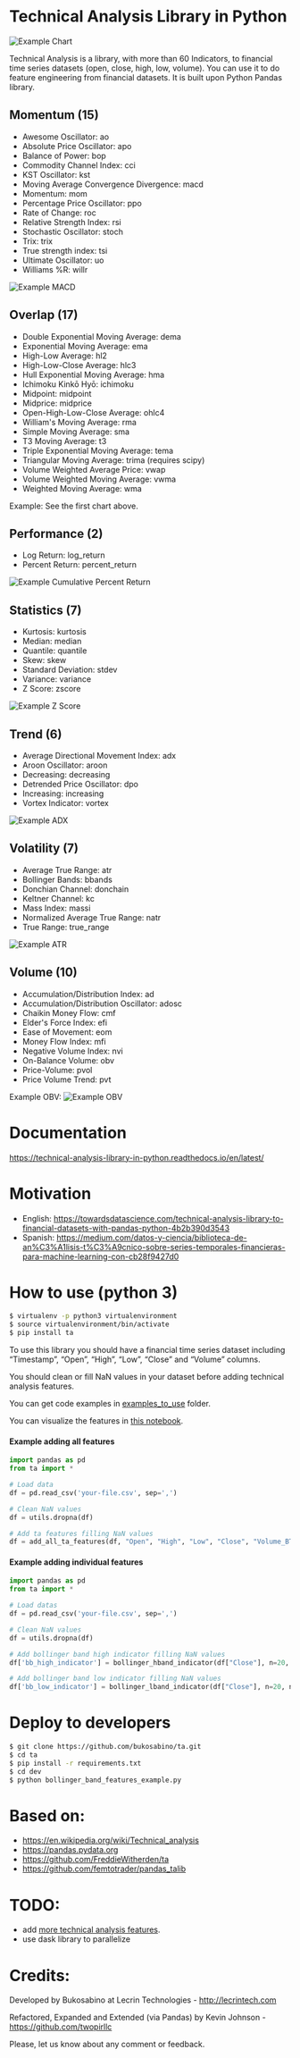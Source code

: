 # Technical Analysis Library in Python

<!-- ![alt text](https://raw.githubusercontent.com/bukosabino/ta/master/doc/figure.png) -->

![Example Chart](https://github.com/twopirllc/ta/tree/qt-df-extension/doc/Example_TA_Chart.png)

Technical Analysis is a library, with more than 60 Indicators, to financial time series datasets (open, close, high, low, volume). You can use it to do feature engineering from financial datasets. It is built upon Python Pandas library.


## Momentum (15)

* Awesome Oscillator: ao
* Absolute Price Oscillator: apo
* Balance of Power: bop
* Commodity Channel Index: cci
* KST Oscillator: kst
* Moving Average Convergence Divergence: macd
* Momentum: mom
* Percentage Price Oscillator: ppo
* Rate of Change: roc
* Relative Strength Index: rsi
* Stochastic Oscillator: stoch
* Trix: trix
* True strength index: tsi
* Ultimate Oscillator: uo
* Williams %R: willr

![Example MACD](https://github.com/twopirllc/ta/tree/qt-df-extension/doc/Example_SPY_MACD.png)


## Overlap (17)

* Double Exponential Moving Average: dema
* Exponential Moving Average: ema
* High-Low Average: hl2
* High-Low-Close Average: hlc3
* Hull Exponential Moving Average: hma
* Ichimoku Kinkō Hyō: ichimoku
* Midpoint: midpoint
* Midprice: midprice
* Open-High-Low-Close Average: ohlc4
* William's Moving Average: rma
* Simple Moving Average: sma
* T3 Moving Average: t3
* Triple Exponential Moving Average: tema
* Triangular Moving Average: trima (requires scipy)
* Volume Weighted Average Price: vwap
* Volume Weighted Moving Average: vwma
* Weighted Moving Average: wma

Example: See the first chart above.


## Performance (2)

* Log Return: log_return
* Percent Return: percent_return

![Example Cumulative Percent Return](https://github.com/twopirllc/ta/tree/qt-df-extension/doc/Example_SPY_CumulativePercentReturn.png)


## Statistics (7)

* Kurtosis: kurtosis
* Median: median
* Quantile: quantile
* Skew: skew
* Standard Deviation: stdev
* Variance: variance
* Z Score: zscore

![Example Z Score](https://github.com/twopirllc/ta/tree/qt-df-extension/doc/Example_SPY_ZScore.png)


## Trend (6)

* Average Directional Movement Index: adx
* Aroon Oscillator: aroon
* Decreasing: decreasing
* Detrended Price Oscillator: dpo
* Increasing: increasing
* Vortex Indicator: vortex

![Example ADX](https://github.com/twopirllc/ta/tree/qt-df-extension/doc/Example_SPY_ADX.png)


## Volatility (7)

* Average True Range: atr
* Bollinger Bands: bbands
* Donchian Channel: donchain
* Keltner Channel: kc
* Mass Index: massi
* Normalized Average True Range: natr
* True Range: true_range

![Example ATR](https://github.com/twopirllc/ta/tree/qt-df-extension/doc/Example_SPY_ATR.png)


## Volume (10)

* Accumulation/Distribution Index: ad
* Accumulation/Distribution Oscillator: adosc
* Chaikin Money Flow: cmf
* Elder's Force Index: efi
* Ease of Movement: eom
* Money Flow Index: mfi
* Negative Volume Index: nvi
* On-Balance Volume: obv
* Price-Volume: pvol
* Price Volume Trend: pvt

Example OBV:
![Example OBV](https://github.com/twopirllc/ta/tree/qt-df-extension/doc/Example_SPY_OBV.png)


# Documentation

https://technical-analysis-library-in-python.readthedocs.io/en/latest/

# Motivation

* English: https://towardsdatascience.com/technical-analysis-library-to-financial-datasets-with-pandas-python-4b2b390d3543
* Spanish: https://medium.com/datos-y-ciencia/biblioteca-de-an%C3%A1lisis-t%C3%A9cnico-sobre-series-temporales-financieras-para-machine-learning-con-cb28f9427d0

# How to use (python 3)

```sh
$ virtualenv -p python3 virtualenvironment
$ source virtualenvironment/bin/activate
$ pip install ta
```

To use this library you should have a financial time series dataset including “Timestamp”, “Open”, “High”, “Low”, “Close” and “Volume” columns.

You should clean or fill NaN values in your dataset before adding technical analysis features.

You can get code examples in [examples_to_use](https://github.com/bukosabino/ta/tree/master/examples_to_use) folder.

You can visualize the features in [this notebook](https://github.com/bukosabino/ta/blob/master/examples_to_use/visualize_features.ipynb).

#### Example adding all features

```python
import pandas as pd
from ta import *

# Load data
df = pd.read_csv('your-file.csv', sep=',')

# Clean NaN values
df = utils.dropna(df)

# Add ta features filling NaN values
df = add_all_ta_features(df, "Open", "High", "Low", "Close", "Volume_BTC", fillna=True)
```


#### Example adding individual features

```python
import pandas as pd
from ta import *

# Load datas
df = pd.read_csv('your-file.csv', sep=',')

# Clean NaN values
df = utils.dropna(df)

# Add bollinger band high indicator filling NaN values
df['bb_high_indicator'] = bollinger_hband_indicator(df["Close"], n=20, ndev=2, fillna=True)

# Add bollinger band low indicator filling NaN values
df['bb_low_indicator'] = bollinger_lband_indicator(df["Close"], n=20, ndev=2, fillna=True)
```


# Deploy to developers

```sh
$ git clone https://github.com/bukosabino/ta.git
$ cd ta
$ pip install -r requirements.txt
$ cd dev
$ python bollinger_band_features_example.py
```


# Based on:

* https://en.wikipedia.org/wiki/Technical_analysis
* https://pandas.pydata.org
* https://github.com/FreddieWitherden/ta
* https://github.com/femtotrader/pandas_talib


# TODO:

* add [more technical analysis features](https://en.wikipedia.org/wiki/Technical_analysis).
* use dask library to parallelize


# Credits:

Developed by Bukosabino at Lecrin Technologies - http://lecrintech.com

Refactored, Expanded and Extended (via Pandas) by Kevin Johnson - https://github.com/twopirllc

Please, let us know about any comment or feedback.

